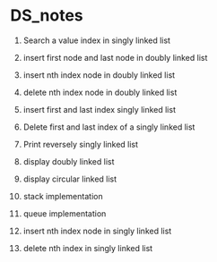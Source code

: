# DS_notes
1. Search a value index in singly linked list

2. insert first node and last node in doubly linked list

3. insert nth index node in doubly linked list

5. delete nth index node in doubly linked list

6. insert first and last index singly linked list

7. Delete first and last index of a singly linked list

9. Print reversely singly linked list

10. display doubly linked list

11. display circular linked list

12. stack implementation 

13. queue implementation

14. insert nth index node in singly linked list

15. delete nth index in singly linked list 
